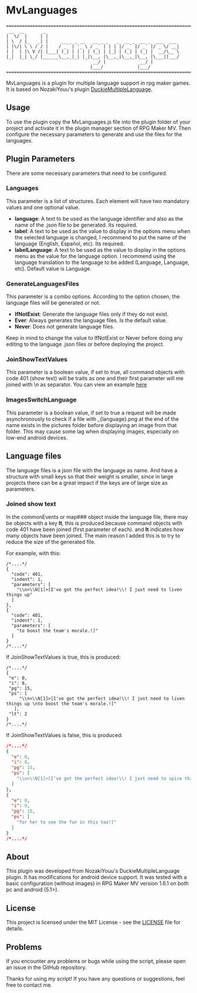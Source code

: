 # MvLanguages

```
============================================================================
 __  __       _
|  \/  |     | |
| \  / |_   _| |     __ _ _ __   __ _ _   _  __ _  __ _  ___  ___
| |\/| \ \ / / |    / _` | '_ \ / _` | | | |/ _` |/ _` |/ _ \/ __|
| |  | |\ V /| |___| (_| | | | | (_| | |_| | (_| | (_| |  __/\__ \
|_|  |_| \_/ |______\__,_|_| |_|\__, |\__,_|\__,_|\__, |\___||___/
                                 __/ |             __/ |
                                |___/             |___/
============================================================================
```

MvLanguages is a plugin for multiple language support in rpg maker games. It is based on NozakiYouu's plugin [DuckieMultipleLanguage](https://github.com/NozakiYuu/DuckieMultipleLanguage).

## Usage

To use the plugin copy the MvLanguages.js file into the plugin folder of your project and activate it in the plugin manager section of RPG Maker MV. 
Then configure the necessary parameters to generate and use the files for the languages.

## Plugin Parameters

There are some necessary parameters that need to be configured.

### Languages 
This parameter is a list of structures. Each element will have two mandatory values and one optional value.
* **language**: A text to be used as the language identifier and also as the name of the .json file to be generated. Its required.
* **label**: A text to be used as the value to display in the options menu when the selected language is changed, I recommend to put the name of the language (English, Español, etc). Its required.
* **labelLanguage**: A text to be used as the value to display in the options menu as the value for the language option. I recommend using the language translation to the language to be added (Language, Language, etc). Default value is Language.

### GenerateLanguagesFiles

This parameter is a combo options. According to the option chosen, the language files will be generated or not.
* **IfNotExist**: Generate the language files only if they do not exist.
* **Ever**: Always generates the language files. Is the default value.
* **Never**: Does not generate language files.

Keep in mind to change the value to IfNotExist or Never before doing any editing to the language .json files or before deploying the project.

### JoinShowTextValues

This parameter is a boolean value, if set to true, all command objects with code 401 (show text) will be traits as one and their first parameter will me joined with \n as separator. You can view an example [here](#joined-show-text)

### ImagesSwitchLanguage

This parameter is a boolean value, if set to true a request will be made asynchronously to check if a file with _{language}.png at the end of the name exists in the pictures folder before displaying an image from that folder.
This may cause some lag when displaying images, especially on low-end android devices.


## Language files

The language files is a json file with the language as name. And have a structure with small keys so that their weight is smaller, since in large projects there can be a great impact if the keys are of large size as parameters.

### Joined show text

In the commonEvents or map### object inside the language file, there may be objects with a key **lt**, this is produced because command objects with code 401 have been joined (first parameter of each). and **lt** indicates how many objects have been joined. The main reason I added this is to try to reduce the size of the generated file.

For example, with this:
```json5
/*....*/
{
  "code": 401,
  "indent": 1,
  "parameters": [
    "\\n<\\N[1]>[I've got the perfect idea!\\! I just need to liven things up"
  ]
},
{
  "code": 401,
  "indent": 1,
  "parameters": [
    "to boost the team's morale.!]"
  ]
}
/*....*/
```
If JoinShowTextValues is true, this is produced:
```json5
/*....*/
{
 "e": 0,
 "i": 8,
 "pg": 15,
 "ps": [
     "\\n<\\N[1]>[I've got the perfect idea!\\! I just need to liven things up \nto boost the team's morale.!]"
   ],
 "lt": 2
}
/*....*/
```

If JoinShowTextValues is false, this is produced:
```json
/*....*/
{
  "e": 0,
  "i": 8,
  "pg": 15,
  "ps": [
    "\\n<\\N[1]>[I've got the perfect idea!\\! I just need to spice things up in order "
  ]
},
{
  "e": 0,
  "i": 9,
  "pg": 15,
  "ps": [
    "for her to see the fun in this too!]"
  ]
}
/*....*/
```

## About

This plugin was developed from NozakiYouu's DuckieMultipleLanguage plugin. It has modifications for android device support. It was tested with a basic configuration (without images) in RPG Maker MV version 1.6.1 on both pc and android (5.1>).

## License

This project is licensed under the MIT License - see the [LICENSE](LICENSE) file for details.

## Problems

If you encounter any problems or bugs while using the script, please open an issue in the GitHub repository.

Thanks for using my script! If you have any questions or suggestions, feel free to contact me.